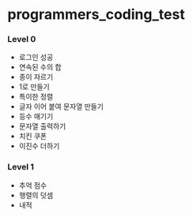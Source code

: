 # programmers_coding_test

### Level 0

- 로그인 성공
- 연속된 수의 합
- 종이 자르기
- 1로 만들기
- 특이한 정렬
- 글자 이어 붙여 문자열 만들기
- 등수 매기기
- 문자열 출력하기
- 치킨 쿠폰
- 이진수 더하기

### Level 1

- 추억 점수
- 행렬의 덧셈
- 내적
